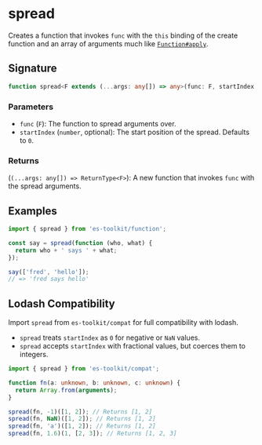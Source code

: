 # spread

Creates a function that invokes `func` with the `this` binding of the create function and an array of arguments much like [`Function#apply`](https://www.ecma-international.org/ecma-262/6.0/#sec-function.prototype.apply).

## Signature

```typescript
function spread<F extends (...args: any[]) => any>(func: F, startIndex: number = 0): (...args: any[]) => ReturnType<F>;
```

### Parameters

- `func` (`F`): The function to spread arguments over.
- `startIndex` (`number`, optional): The start position of the spread. Defaults to `0`.

### Returns

(`(...args: any[]) => ReturnType<F>`): A new function that invokes `func` with the spread arguments.

## Examples

```typescript
import { spread } from 'es-toolkit/function';

const say = spread(function (who, what) {
  return who + ' says ' + what;
});

say(['fred', 'hello']);
// => 'fred says hello'
```

## Lodash Compatibility

Import `spread` from `es-toolkit/compat` for full compatibility with lodash.

- `spread` treats `startIndex` as `0` for negative or `NaN` values.
- `spread` accepts `startIndex` with fractional values, but coerces them to integers.

```typescript
import { spread } from 'es-toolkit/compat';

function fn(a: unknown, b: unknown, c: unknown) {
  return Array.from(arguments);
}

spread(fn, -1)([1, 2]); // Returns [1, 2]
spread(fn, NaN)([1, 2]); // Returns [1, 2]
spread(fn, 'a')([1, 2]); // Returns [1, 2]
spread(fn, 1.6)(1, [2, 3]); // Returns [1, 2, 3]
```
